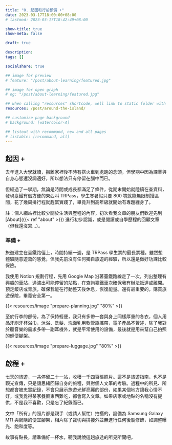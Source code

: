 ```yaml
---
title: "0. 起因和行前預備 +"
date: 2023-03-17T18:00:00+08:00
# lastmod: 2023-03-17T18:42:49+08:00

show-title: true
show-meta: false

draft: true

description:
tags: []

socialshare: true

## image for preview
# feature: "/post/about-learning/featured.jpg"

## image for open graph
# og: "/post/about-learning/featured.jpg"

## when calling "resources" shortcode, well link to static folder with this path 
resources: /post/around-the-island/

## customize page background
# background: [watercolor-A] 

## listout with recommand, new and all pages
# listable: [recommand, all]
---
```


<!-- &nbsp; -->

<!-- [text]({ ref "relpath" })。 -->

## 起因 +

去年進入大學就讀，搬離家裡後不時有搭火車到處跑的念頭，但學期中因為課業與自身心態還沒調適好，所以想法只有停留在腦中而已。

<!--more-->

但經過了一學期，無論是時間或成長都滿足了條件，從期末開始就陸續在查資料，發現臺鐵有個方便的東西叫 TRPass，學生寒暑假只要 800 塊就能無限制搭區間，花了幾周排行程就趕緊實踐了，畢竟升到高年級就開始有專題纏身了。

註：個人網站裡比較少關於生活與歷程的內容，初次看我文章的朋友們歡迎先到 [About]({{< ref "about" >}}) 進行初步認識，或是閱讀或自學歷程的回顧文章（但我還沒寫...）。

### 準備 +

旅遊建立在臺鐵路徑上，時間持續一週，是 TRPass 學生票的最長票種。雖然想體驗隨意遊蕩的感覺，但我先前沒有任何獨自旅遊的經驗，所以還是做好功課比較保險。

我使用 Notion 規劃行程，先用 Google Map 沿著臺鐵路線走了一次，列出整理有興趣的車站，過濾出可能停留的站點，在查詢臺鐵車次確保我有辦法抵達或離開。預定飯店或青旅，確保我能在行動整天後休息，恢復能量。還有最重要的，購買旅遊保險，畢竟安全第一。

{{< resources/image "prepare-planning.jpg" "80%" >}}

至於行李的部份，為了保持輕便，我只有多帶一套與身上同樣厚重的冬衣，個人用品牙刷牙杯浴巾，沐浴、洗髮、洗面乳用軟管瓶攜帶，電子產品不贅述，除了我對於聽音樂的需求多帶一副耳機外，就是平常使用的設備，最後就是用來幫自己拍照的輕便腳架。

{{< resources/image "prepare-luggage.jpg" "80%" >}}

## 啟程 +

七天的旅遊，一共停留二十一站，收穫一千四百張照片。這不是旅遊指南，也不是觀光宣傳，只是讓思緒回歸自身的旅程，與對個人文筆的考驗。過程中的所見、所想都會被忠實紀錄，不會只展示旅遊光鮮亮麗的部份，如果某個地方讓我心情不好，或我覺得某家餐廳東西難吃，都會寫入文章。如果店家或地點的名稱沒有提供，不是我不喜歡，只是忘了紀錄而已。

文中「所有」的照片都是親手（或請人幫忙）拍攝的，設備為 Samsung Galaxy M11 與網購的便宜腳架，相片除了裁切與拼接外並無進行任何後製修飾，如調整曝光、飽和度等。

故事有點長，請準備好一杯水，聽我說說這趟旅途的所見所聞吧。
